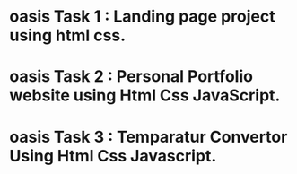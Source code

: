# oasis  Task 1 : Landing page project using html css.
# oasis  Task 2 : Personal Portfolio website using Html Css JavaScript.
# oasis  Task 3 : Temparatur Convertor Using Html Css Javascript.
